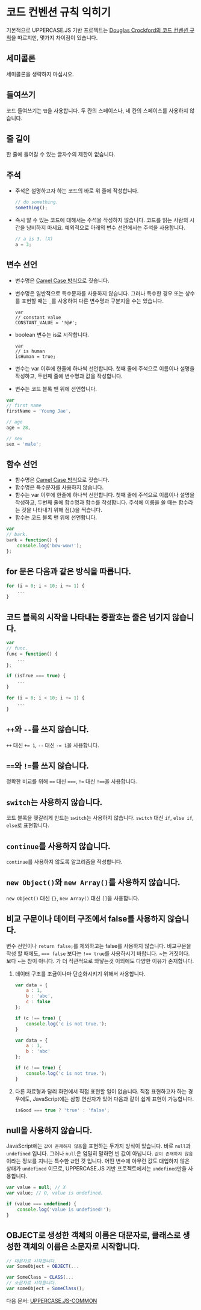 # 코드 컨벤션 규칙 익히기
기본적으로 UPPERCASE.JS 기반 프로젝트는 [Douglas Crockford의 코드 컨벤션 규칙](http://javascript.crockford.com/code.html)을 따르지만, 몇가지 차이점이 있습니다.

## 세미콜론
세미콜론을 생략하지 마십시오.

## 들여쓰기
코드 들여쓰기는 `탭`을 사용합니다. 두 칸의 스페이스나, 네 칸의 스페이스를 사용하지 않습니다.

## 줄 길이
한 줄에 들어갈 수 있는 글자수의 제한이 없습니다.

## 주석
* 주석은 설명하고자 하는 코드의 바로 위 줄에 작성합니다.

    ```javascript
    // do something.
    something();
    ```

* 즉시 알 수 있는 코드에 대해서는 주석을 작성하지 않습니다. 코드를 읽는 사람의 시간을 낭비하지 마세요. 예외적으로 아래의 변수 선언에서는 주석을 사용합니다.

    ```javascript
    // a is 3. (X)
    a = 3;
    ```

## 변수 선언
* 변수명은 [Camel Case 방식](http://en.wikipedia.org/wiki/CamelCase)으로 짓습니다.
* 변수명은 일반적으로 특수문자를 사용하지 않습니다. 그러나 특수한 경우 또는 상수를 표현할 때는 `_`를 사용하여 다른 변수명과 구분지을 수는 있습니다.

    ```
    var
    // constant value
    CONSTANT_VALUE = '!@#';
    ```

* boolean 변수는 is로 시작합니다.

    ```
    var
    // is human
    isHuman = true;
    ```

* 변수는 var 이후에 한줄에 하나씩 선언합니다. 첫째 줄에 주석으로 이름이나 설명을 작성하고, 두번째 줄에 변수명과 값을 작성합니다.
* 변수는 코드 블록 맨 위에 선언합니다.

```javascript
var
// first name
firstName = 'Young Jae',

// age
age = 28,

// sex
sex = 'male';
```

## 함수 선언
* 함수명은 [Camel Case 방식](http://en.wikipedia.org/wiki/CamelCase)으로 짓습니다.
* 함수명은 특수문자를 사용하지 않습니다.
* 함수는 var 이후에 한줄에 하나씩 선언합니다. 첫째 줄에 주석으로 이름이나 설명을 작성하고, 두번째 줄에 함수명과 함수를 작성합니다. 주석에 이름을 쓸 때는 함수라는 것을 나타내기 위해 점(.)을 찍습니다.
* 함수는 코드 블록 맨 위에 선언합니다.

```javascript
var
// bark.
bark = function() {
	console.log('bow-wow!');
};
```

## for 문은 다음과 같은 방식을 따릅니다.
```javascript
for (i = 0; i < 10; i += 1) {
	...
}
```

## 코드 블록의 시작을 나타내는 중괄호는 줄은 넘기지 않습니다.
```javascript
var
// func.
func = function() {
	...
};

if (isTrue === true) {
	...
}

for (i = 0; i < 10; i += 1) {
	...
}
```

## `++`와 `--`를 쓰지 않습니다.
`++` 대신 `+= 1`, `--` 대신 `-= 1`을 사용합니다.

## `==`와 `!=`를 쓰지 않습니다.
정확한 비교를 위해 `==` 대신 `===`, `!=` 대신 `!==`을 사용합니다.

## `switch`는 사용하지 않습니다.
코드 블록을 헷갈리게 만드는 `switch`는 사용하지 않습니다. `switch` 대신 `if`, `else if`, `else`로 표현합니다.

## `continue`를 사용하지 않습니다.
`continue`를 사용하지 않도록 알고리즘을 작성합니다.

## `new Object()`와 `new Array()`를 사용하지 않습니다.
`new Object()` 대신 `{}`, `new Array()` 대신 `[]`을 사용합니다.

## 비교 구문이나 데이터 구조에서 false를 사용하지 않습니다.
변수 선언이나 `return false;`를 제외하고는 false를 사용하지 않습니다. 비교구문을 작성 할 때에도, `=== false` 보다는 `!== true`를 사용하시기 바랍니다. ~는 거짓이다. 보다 ~는 참이 아니다. 가 더 직관적으로 와닿는것 이외에도 다양한 이유가 존재합니다.

1. 데이터 구조를 조금이나마 단순화시키기 위해서 사용합니다.

	```javascript
	var data = {
		a : 1,
		b : 'abc',
		c : false
	};
	
	if (c !== true) {
		console.log('c is not true.');
	}
	
	var data = {
		a : 1,
		b : 'abc'
	};
	
	if (c !== true) {
		console.log('c is not true.');
	}
	```

2. 다른 자료형과 달리 화면에서 직접 표현할 일이 없습니다. 직접 표현하고자 하는 경우에도, JavaScript에는 삼항 연산자가 있어 다음과 같이 쉽게 표현이 가능합니다.

	```javascript
	isGood === true ? 'true' : 'false';
	```

## null을 사용하지 않습니다.
JavaScript에는 `값이 존재하지 않음`을 표현하는 두가지 방식이 있습니다. 바로 `null`과 `undefined` 입니다. 그러나 `null`은 엄밀히 말하면 빈 값이 아닙니다. `값이 존재하지 않음`이라는 정보를 지니는 특수한 `값`인 것 입니다. 어떤 변수에 아무런 값도 대입하지 않은 상태가 `undefined` 이므로, UPPERCASE.JS 기반 프로젝트에서는 `undefined`만을 사용합니다.

```javascript
var value = null; // X
var value; // O, value is undefined.

if (value === undefined) {
	console.log('value is undefined!');
}
```

## OBJECT로 생성한 객체의 이름은 대문자로, 클래스로 생성한 객체의 이름은 소문자로 시작합니다.

```javascript
// 대문자로 시작합니다.
var SomeObject = OBJECT(...

var SomeClass = CLASS(...
// 소문자로 시작합니다.
var someObject = SomeClass();
```

다음 문서: [UPPERCASE.JS-COMMON](UPPERCASE.JS-COMMON.md)